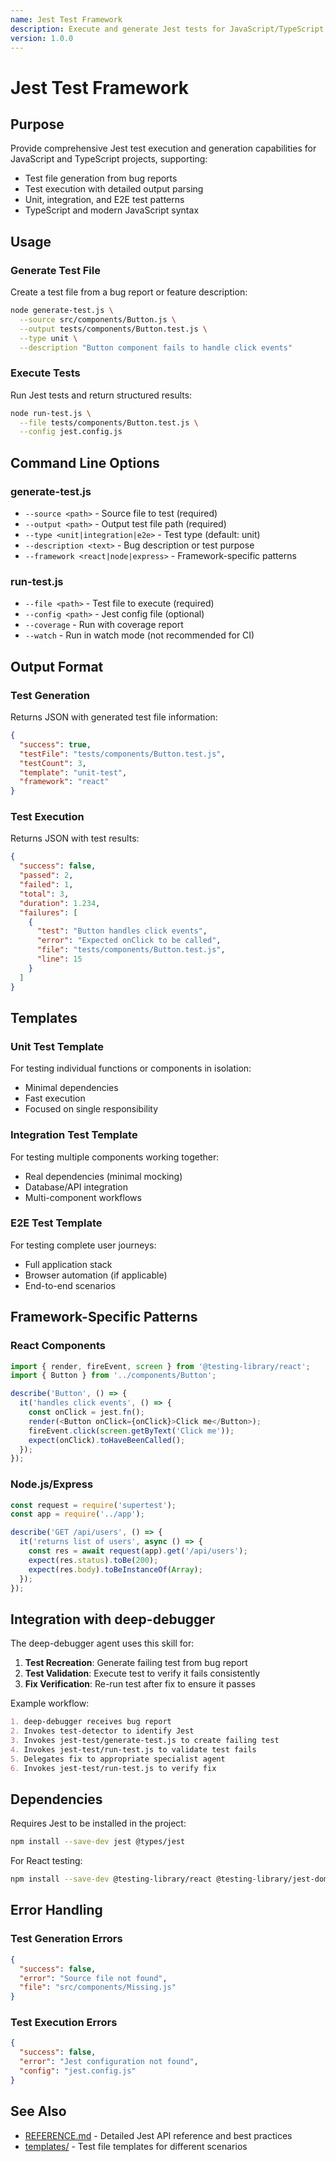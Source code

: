 ```yaml
---
name: Jest Test Framework
description: Execute and generate Jest tests for JavaScript/TypeScript projects with support for unit, integration, and E2E testing
version: 1.0.0
---
```


# Jest Test Framework

## Purpose

Provide comprehensive Jest test execution and generation capabilities for JavaScript and TypeScript projects, supporting:
- Test file generation from bug reports
- Test execution with detailed output parsing
- Unit, integration, and E2E test patterns
- TypeScript and modern JavaScript syntax

## Usage

### Generate Test File

Create a test file from a bug report or feature description:

```bash
node generate-test.js \
  --source src/components/Button.js \
  --output tests/components/Button.test.js \
  --type unit \
  --description "Button component fails to handle click events"
```

### Execute Tests

Run Jest tests and return structured results:

```bash
node run-test.js \
  --file tests/components/Button.test.js \
  --config jest.config.js
```

## Command Line Options

### generate-test.js

- `--source <path>` - Source file to test (required)
- `--output <path>` - Output test file path (required)
- `--type <unit|integration|e2e>` - Test type (default: unit)
- `--description <text>` - Bug description or test purpose
- `--framework <react|node|express>` - Framework-specific patterns

### run-test.js

- `--file <path>` - Test file to execute (required)
- `--config <path>` - Jest config file (optional)
- `--coverage` - Run with coverage report
- `--watch` - Run in watch mode (not recommended for CI)

## Output Format

### Test Generation

Returns JSON with generated test file information:

```json
{
  "success": true,
  "testFile": "tests/components/Button.test.js",
  "testCount": 3,
  "template": "unit-test",
  "framework": "react"
}
```

### Test Execution

Returns JSON with test results:

```json
{
  "success": false,
  "passed": 2,
  "failed": 1,
  "total": 3,
  "duration": 1.234,
  "failures": [
    {
      "test": "Button handles click events",
      "error": "Expected onClick to be called",
      "file": "tests/components/Button.test.js",
      "line": 15
    }
  ]
}
```

## Templates

### Unit Test Template

For testing individual functions or components in isolation:
- Minimal dependencies
- Fast execution
- Focused on single responsibility

### Integration Test Template

For testing multiple components working together:
- Real dependencies (minimal mocking)
- Database/API integration
- Multi-component workflows

### E2E Test Template

For testing complete user journeys:
- Full application stack
- Browser automation (if applicable)
- End-to-end scenarios

## Framework-Specific Patterns

### React Components

```javascript
import { render, fireEvent, screen } from '@testing-library/react';
import { Button } from '../components/Button';

describe('Button', () => {
  it('handles click events', () => {
    const onClick = jest.fn();
    render(<Button onClick={onClick}>Click me</Button>);
    fireEvent.click(screen.getByText('Click me'));
    expect(onClick).toHaveBeenCalled();
  });
});
```

### Node.js/Express

```javascript
const request = require('supertest');
const app = require('../app');

describe('GET /api/users', () => {
  it('returns list of users', async () => {
    const res = await request(app).get('/api/users');
    expect(res.status).toBe(200);
    expect(res.body).toBeInstanceOf(Array);
  });
});
```

## Integration with deep-debugger

The deep-debugger agent uses this skill for:

1. **Test Recreation**: Generate failing test from bug report
2. **Test Validation**: Execute test to verify it fails consistently
3. **Fix Verification**: Re-run test after fix to ensure it passes

Example workflow:
```markdown
1. deep-debugger receives bug report
2. Invokes test-detector to identify Jest
3. Invokes jest-test/generate-test.js to create failing test
4. Invokes jest-test/run-test.js to validate test fails
5. Delegates fix to appropriate specialist agent
6. Invokes jest-test/run-test.js to verify fix
```

## Dependencies

Requires Jest to be installed in the project:

```bash
npm install --save-dev jest @types/jest
```

For React testing:
```bash
npm install --save-dev @testing-library/react @testing-library/jest-dom
```

## Error Handling

### Test Generation Errors

```json
{
  "success": false,
  "error": "Source file not found",
  "file": "src/components/Missing.js"
}
```

### Test Execution Errors

```json
{
  "success": false,
  "error": "Jest configuration not found",
  "config": "jest.config.js"
}
```

## See Also

- [REFERENCE.md](REFERENCE.md) - Detailed Jest API reference and best practices
- [templates/](templates/) - Test file templates for different scenarios
